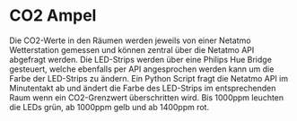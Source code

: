 # CO2 Ampel

Die CO2-Werte in den Räumen werden jeweils von einer Netatmo Wetterstation gemessen und können zentral über die Netatmo API abgefragt werden. Die LED-Strips werden über eine Philips Hue Bridge gesteuert, welche ebenfalls per API angesprochen werden kann um die Farbe der LED-Strips zu ändern. Ein Python Script fragt die Netatmo API im Minutentakt ab und ändert die Farbe des LED-Strips im entsprechenden Raum wenn ein CO2-Grenzwert überschritten wird. Bis 1000ppm leuchten die LEDs grün, ab 1000ppm gelb und ab 1400ppm rot.
